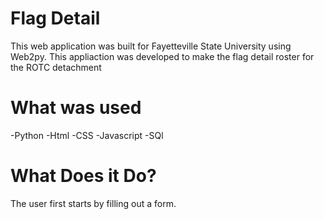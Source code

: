 # Flag Detail
This web application was built for Fayetteville State University using Web2py. This appliaction was developed to make the flag detail roster for the ROTC detachment

# What was used

-Python 
-Html
-CSS
-Javascript
-SQl 

# What Does it Do?
The user first starts by filling out a form.    



